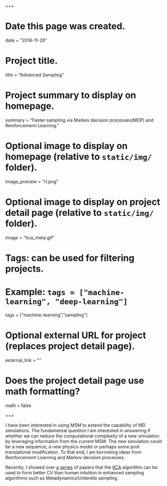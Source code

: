 +++
# Date this page was created.
date = "2016-11-28"

# Project title.
title = "Advanced Sampling"

# Project summary to display on homepage.
summary = "Faster sampling via Markov decision processes(MDP) and Reinforcement-Learning."

# Optional image to display on homepage (relative to `static/img/` folder).
image_preview = "rl.png"

# Optional image to display on project detail page (relative to `static/img/` folder).
image = "tica_meta.gif"

# Tags: can be used for filtering projects.
# Example: `tags = ["machine-learning", "deep-learning"]`
tags = ["machine-learning","sampling"]

# Optional external URL for project (replaces project detail page).
external_link = ""

# Does the project detail page use math formatting?
math = false

+++

I have been interested in using MSM to extend the capability of MD simulations. The fundamental question I am
interested in answering if whether we can reduce the computational complexity of a new simulation by leveraging
information from the current MSM. The new simulation could be a new sequence, a new physics model or perhaps
some post translational modification. To that end, I am borrowing ideas from Reinforcement-Learning and Markov decision
processes.

Recently, I showed over [a](http://pubs.acs.org/doi/abs/10.1021/acs.jctc.7b00182) [series](http://www.biorxiv.org/content/early/2017/07/02/158592)
 of papers that the [tICA](http://msmbuilder.org/3.8.0/decomposition.html#tica) algorithm can be used to
form better CV than human intuition in enhanced sampling algorithms such as Metadynamics/Umbrella sampling.

